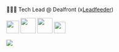 👨🏻‍💻 Tech Lead @ Dealfront (x[Leadfeeder](https://github.com/leadfeeder))

<img src="https://cdn.jsdelivr.net/gh/devicons/devicon/icons/ruby/ruby-plain-wordmark.svg" height="33" /> <img src="https://cdn.jsdelivr.net/gh/devicons/devicon/icons/rails/rails-plain-wordmark.svg" height="40" /> <img src="https://cdn.jsdelivr.net/gh/devicons/devicon/icons/go/go-original-wordmark.svg" height="40" /> <img src="https://cdn.jsdelivr.net/gh/devicons/devicon/icons/vim/vim-original.svg" height="30" /> 

<picture>
<source 
  srcset="https://github-readme-stats.vercel.app/api?username=aziflaj&count_private=true&show_icons=true&include_all_commits=true&theme=onedark"
  media="(prefers-color-scheme: dark)"
/>
<source
  srcset="https://github-readme-stats.vercel.app/api?username=aziflaj&count_private=true&show_icons=true&include_all_commits=true"
  media="(prefers-color-scheme: light)"
/>
<img src="https://github-readme-stats.vercel.app/api?username=aziflaj&count_private=true&show_icons=true&include_all_commits=true" />
</picture>
